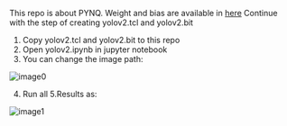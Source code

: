 This repo is about PYNQ.
Weight and bias are available in [here](https://pan.baidu.com/s/1v1U78fdYJ0p8XWmWXA3P0Q)
Continue with the step of creating yolov2.tcl and yolov2.bit
1. Copy yolov2.tcl and yolov2.bit to this repo
2. Open yolov2.ipynb in jupyter notebook
3. You can change the image path:

![image0](https://github.com/dhm2013724/yolov2_xilinx_fpga/blob/master/pynq/img_path.png)

4. Run all
5.Results as:

![image1](https://github.com/dhm2013724/yolov2_xilinx_fpga/blob/master/pynq/result.jpg)

